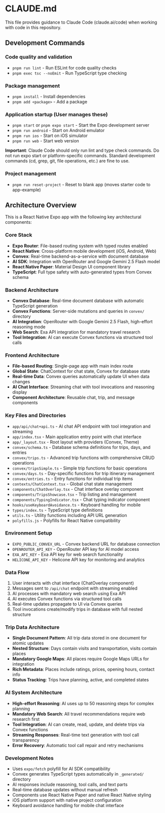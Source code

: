 # CLAUDE.md

This file provides guidance to Claude Code (claude.ai/code) when working with code in this repository.

## Development Commands

### Code quality and validation
- `pnpm run lint` - Run ESLint for code quality checks
- `pnpm exec tsc --noEmit` - Run TypeScript type checking

### Package management
- `pnpm install` - Install dependencies
- `pnpm add <package>` - Add a package

### Application startup (User manages these)
- `pnpm start` or `pnpm expo start` - Start the Expo development server
- `pnpm run android` - Start on Android emulator
- `pnpm run ios` - Start on iOS simulator  
- `pnpm run web` - Start web version

**Important**: Claude Code should only run lint and type check commands. Do not run expo start or platform-specific commands. Standard development commands (cd, grep, git, file operations, etc.) are fine to use.

### Project management
- `pnpm run reset-project` - Reset to blank app (moves starter code to app-example)

## Architecture Overview

This is a React Native Expo app with the following key architectural components:

### Core Stack
- **Expo Router**: File-based routing system with typed routes enabled
- **React Native**: Cross-platform mobile development (iOS, Android, Web)
- **Convex**: Real-time backend-as-a-service with document database
- **AI SDK**: Integration with OpenRouter and Google Gemini 2.5 Flash model
- **React Native Paper**: Material Design UI component library
- **TypeScript**: Full type safety with auto-generated types from Convex schema

### Backend Architecture
- **Convex Database**: Real-time document database with automatic TypeScript generation
- **Convex Functions**: Server-side mutations and queries in `convex/` directory
- **AI Integration**: OpenRouter with Google Gemini 2.5 Flash, high-effort reasoning mode
- **Web Search**: Exa API integration for mandatory travel research
- **Tool Integration**: AI can execute Convex functions via structured tool calls

### Frontend Architecture
- **File-based Routing**: Single-page app with main index route
- **Global State**: ChatContext for chat state, Convex for database state
- **Real-time Data**: Convex queries automatically update UI when data changes
- **AI Chat Interface**: Streaming chat with tool invocations and reasoning display
- **Component Architecture**: Reusable chat, trip, and message components

### Key Files and Directories
- `app/api/chat+api.ts` - AI chat API endpoint with tool integration and streaming
- `app/index.tsx` - Main application entry point with chat interface
- `app/_layout.tsx` - Root layout with providers (Convex, Theme)
- `convex/schema.ts` - Database schema definitions for trips, days, and entries
- `convex/trips.ts` - Advanced trip functions with comprehensive CRUD operations
- `convex/tripsSimple.ts` - Simple trip functions for basic operations
- `convex/days.ts` - Day-specific functions for trip itinerary management
- `convex/entries.ts` - Entry functions for individual trip items
- `contexts/ChatContext.tsx` - Global chat state management
- `components/ChatOverlay.tsx` - Chat interface overlay component
- `components/TripsShowcase.tsx` - Trip listing and management
- `components/TypingIndicator.tsx` - Chat typing indicator component
- `hooks/useKeyboardAvoidance.ts` - Keyboard handling for mobile
- `types/index.ts` - TypeScript type definitions
- `utils.ts` - Utility functions including API URL generation
- `polyfills.js` - Polyfills for React Native compatibility

### Environment Setup
- `EXPO_PUBLIC_CONVEX_URL` - Convex backend URL for database connection
- `OPENROUTER_API_KEY` - OpenRouter API key for AI model access
- `EXA_API_KEY` - Exa API key for web search functionality
- `HELICONE_API_KEY` - Helicone API key for monitoring and analytics

### Data Flow
1. User interacts with chat interface (ChatOverlay component)
2. Messages sent to `/api/chat` endpoint with streaming enabled
3. AI processes with mandatory web search using Exa API
4. AI executes Convex functions via structured tool calls
5. Real-time updates propagate to UI via Convex queries
6. Tool invocations create/modify trips in database with full nested structure

### Trip Data Architecture
- **Single Document Pattern**: All trip data stored in one document for atomic updates
- **Nested Structure**: Days contain visits and transportation, visits contain places
- **Mandatory Google Maps**: All places require Google Maps URLs for integration
- **Rich Metadata**: Places include ratings, prices, opening hours, contact info
- **Status Tracking**: Trips have planning, active, and completed states

### AI System Architecture
- **High-effort Reasoning**: AI uses up to 50 reasoning steps for complex planning
- **Mandatory Web Search**: All travel recommendations require web research first
- **Tool Integration**: AI can create, read, update, and delete trips via Convex functions
- **Streaming Responses**: Real-time text generation with tool call transparency
- **Error Recovery**: Automatic tool call repair and retry mechanisms

### Development Notes
- Uses `expo/fetch` polyfill for AI SDK compatibility
- Convex generates TypeScript types automatically in `_generated/` directory
- AI responses include reasoning, tool calls, and text parts
- Real-time database updates without manual refresh
- Components use React Native Paper and native React Native styling
- iOS platform support with native project configuration
- Keyboard avoidance handling for mobile chat interface